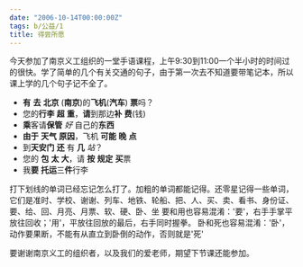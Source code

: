 ```yaml
---
date: "2006-10-14T00:00:00Z"
tags: b/公益/1
title: 得尝所愿
---
```


今天参加了南京义工组织的一堂手语课程，上午9:30到11:00一个半小时的时间过的很快。学了简单的几个有关交通的句子，由于第一次去不知道要带笔记本，所以课上学的几个句子记不全了。

- **有** **去** **北京** (**南京**)的**飞机**(**汽车**) **票**吗？
- 您的**行李** **超** **重**，**请**到那边**补** **费**(钱)
- **乘**客请**保管** _好_ 自己的**东西**
- **由于** **天气** **原因**，飞机 **可能** **晚** **点**
- 到**天安门** **还** 有 **几** _站_？
- 您的 **包** **太** **大**，请 **按** **规定** **买**票
- 我**要** **托运**三**件**行李

打下划线的单词已经忘记怎么打了。加粗的单词都能记得。还零星记得一些单词，它们是准时、学校、谢谢、列车、地铁、轮船、把、人、买、卖、看书、身份证、要、给、回、月亮、月票、软、硬、卧、坐
要和用也容易混淆：'要'，右手手掌平放往回收；'用'，平放往回放的最后，右手同时握拳。
卧和死也容易混淆：'卧'，动作要果断，不能有从直立到卧倒的动作，否则就是'死'

要谢谢南京义工的组织者，以及我们的爱老师，期望下节课还能参加。
